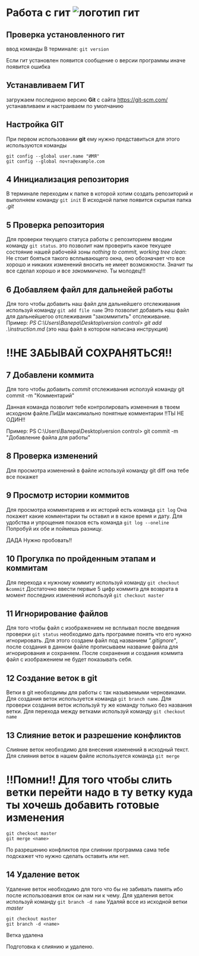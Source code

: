 # Работа с гит ![логотип гит](logo@2x.png)
## Проверка установленного гит
ввод команды В терминале: `git version`

Если гит установлен появится сообщение о версии программы иначе появится ошибка
## Устанавливаем ГИТ
загружаем последнюю версию **Git** с сайта https://git-scm.com/
устанавливаем и настраиваем по умолчанию

## Настройка GIT
При первом использовании **git** ему нужно представиться
для этого используются команды 
```
git config --global user.name "ИМЯ"
git config --global почта@example.com
```
## 4 Инициализация репозитория
В терминале переходим к папке в которой хотим создать репозиторий и выполняем команду `git init`
В исходной папке появится скрытая папка *.git*
## 5 Проверка репозитория 
Для проверки текущего статуса работы с репозиторием вводим команду `git status`.
это позволит нам проверить какое текущее состояние нашей рабочейй зоны
*nothing to commit, working tree clean*: Не стоит бояться такого всплывающего окна, оно обозначает что все хорошо и никаких изменений вносить не имеет возможности. Значит ты все сделал хорошо и все *закоммичено*. Ты молодец!!!
## 6 Добавляем файл для дальнейей работы
Для того чтобы добавить наш файл для дальнейшего отслеживания используй команду `git add file name`
Это позволит добавить наш файл для дальнейшегоо отслеживания  "закоммитить" отслеживание.
Пример: *PS C:\Users\Валера\Desktop\version control> git add .\instruction.md* (это наш файл в котором написана инструкция)
# !!НЕ ЗАБЫВАЙ СОХРАНЯТЬСЯ!!
## 7 Добавлени коммита
Для того чтобы добавить *commit* отслеживания исползуй команду git commit -m "Комментарий"

Данная команда позволит тебе контролировать изменения в твоем исходном файле.ПиШи максимально понятные комментарии !!ТЫ НЕ ОДИН!!

Пример: PS C:\Users\Валера\Desktop\version control> git commit -m "Добавление файла для работы"
## 8 Проверка изменений
Для просмотра изменений в файле используй команду git diff она тебе все покажет
## 9 Просмотр истории коммитов
Для просмотра комментариев и их историй есть команда `git log`
Она покажет какие комментарии ты оставил и в какое время и дату.
Для удобства и упрощения показов есть команда `git log --oneline`
Попробуй их обе и поймешь разницу.

ДАДА Нужно пробовать!!
## 10 Прогулка по пройденным этапам и коммитам
Для перехода к нужному коммиту используй команду `git checkout №commit`
Достаточно ввести первые 5 цифр коммита
для возврата в момент последних изменений используй
`git checkout master`
## 11 Игнорирование файлов
Для того чтобы файл с изображением не всплывал после введения проверки `git status` необходимо дать программе понять что его нужно игнорировать.
Для этого создаем файл под названием *".gitignore"*,
после создания в данном файле прописываем название файла для игнорирования и сохраняем. После сохранения и создания коммита файл с изображением не будет показывать себя.
## 12 Cоздание веток в git 
Ветки в git необходимы для работы с так называемыми черновиками.
Для создания веток используется команда `git branch name`.
Для проверки создания веток используй ту же команду только без названия ветки.
Для перехода между ветками используй команду `git checkout name`
## 13 Слияние веток и разрешение конфликтов 
Слияние веток необходимо для внесения изменений в исходный текст.
Для слияния веток в нашем файле используется команда `git merge`

# !!Помни!! Для того чтобы слить ветки перейти надо в ту ветку куда ты хочешь добавить готовые изменения
```
git checkout master
git merge <name>
```
По разрешению конфликтов при слиянии программа сама тебе подскажет что нужно сделать оставить или нет.

## 14 Удаление веток
Удаление веток необходимо для того что бы не забивать память ибо после использования вток ои нам ни к чему.
Для удаления веток используй команду `git branch -d name`
Удаляй вссе из исходной ветки *master*
```
git checkout master
git branch -d <name>

```
Ветка удалена

Подготовка к слиянию и удаленю.